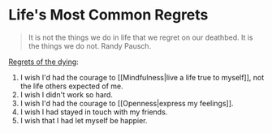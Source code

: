 # Life's Most Common Regrets

> It is not the things we do in life that we regret on our deathbed. It is the things we do not. Randy Pausch.

[Regrets of the dying](https://bronnieware.com/blog/regrets-of-the-dying/):

1. I wish I'd had the courage to [[Mindfulness|live a life true to myself]], not the life others expected of me.
2. I wish I didn't work so hard.
3. I wish I'd had the courage to [[Openness|express my feelings]].
4. I wish I had stayed in touch with my friends.
5. I wish that I had let myself be happier.
